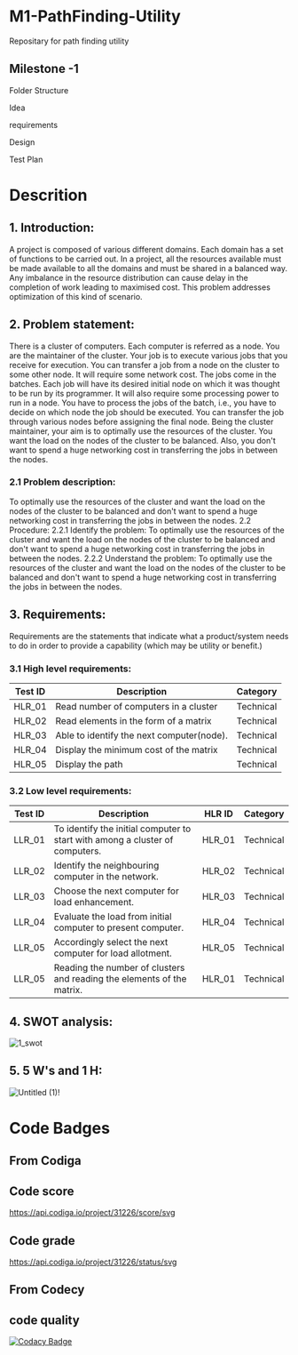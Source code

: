 # M1-PathFinding-Utility

Repositary for path finding utility

## Milestone -1

Folder Structure

Idea

requirements

Design

Test Plan

# Descrition

## 1.  Introduction:
A project is composed of various different domains. Each domain has a set of functions to be carried out. In a project, all the resources available must be made available to all the domains and must be shared in a balanced way. Any imbalance in the resource distribution can cause delay in the completion of work leading to maximised cost. This problem addresses optimization of this kind of scenario.
 
 
## 2.  Problem statement:
There is a cluster of computers. Each computer is referred as a  	node. You are the maintainer of the cluster. Your job is to execute various jobs that you receive for execution. You can transfer a job from a node on the cluster to some other node. It will require some network cost.
The jobs come in the batches. Each job will have its desired initial node on which it was thought to be run by its programmer. It will also require some processing power to run in a node. You have to process the jobs of the batch, i.e., you have to decide on which node the job should be executed. You can transfer the job through various nodes before assigning the final node.
Being the cluster maintainer, your aim is to optimally use the resources of the cluster. You want the load on the nodes of the cluster to be balanced. Also, you don't want to spend a huge networking cost in transferring the jobs in between the nodes.
 


### 2.1                Problem description:
To optimally use the resources of the cluster and want the load on the nodes of the cluster to be balanced and don't want to spend a huge networking cost in transferring the jobs in between the nodes.
          2.2          Procedure:
         2.2.1 Identify the problem:
To optimally use the resources of the cluster and want the load on the nodes of the cluster to be balanced and don't want to spend a huge networking cost in transferring the jobs in between the nodes.
         2.2.2 Understand the problem:
To optimally use the resources of the cluster and want the load on the nodes of the cluster to be balanced and don't want to spend a huge networking cost in transferring the jobs in between the nodes.
 
## 3.  Requirements:
Requirements are the statements that indicate what a product/system needs to do in order to provide a capability (which may be utility or benefit.) 
 



### 3.1          High level requirements:

| Test ID | Description | Category | 
|---------|-------------|----------|
|HLR_01 |Read number of computers in a cluster | Technical |
| HLR_02 |Read elements in the form of a matrix |Technical |
|HLR_03|Able to identify the next computer(node).| Technical |
|HLR_04|Display the minimum cost of the matrix | Technical |
|HLR_05|Display the path |Technical|
 
### 3.2          Low level requirements:

| Test ID | Description |HLR ID | Category | 
|---------|-------------|-------|----------|
|LLR_01|To identify the initial computer to start with among a cluster of computers.|HLR_01| Technical |
|LLR_02| Identify the neighbouring computer in the network.|HLR_02| Technical |
|LLR_03| Choose the next computer for load enhancement.|HLR_03| Technical |
|LLR_04| Evaluate the load from initial computer to present computer.|HLR_04| Technical |
|LLR_05| Accordingly select the next computer for load allotment.|HLR_05| Technical |
LLR_05|Reading the number of clusters and reading the elements of the matrix.|HLR_01| Technical |
 
## 4.  SWOT analysis:

![1_swot](https://user-images.githubusercontent.com/98843684/156121273-3e6cea85-5266-409b-903d-94c148a86b6c.png)




 
## 5.  5 W's and 1 H:


![Untitled (1)](https://user-images.githubusercontent.com/98843684/156121126-7f918fef-1137-4fa9-b861-5692ccdbbaf9.png)!

# Code Badges
## From Codiga
## Code score
https://api.codiga.io/project/31226/score/svg

## Code grade
https://api.codiga.io/project/31226/status/svg

## From Codecy

## code quality

[![Codacy Badge](https://app.codacy.com/project/badge/Grade/13f7e298c4834940b95949e267ddfaa1)](https://www.codacy.com/gh/vinayaksinghmokhashi/M1_PathFinding_Utility/dashboard?utm_source=github.com&amp;utm_medium=referral&amp;utm_content=vinayaksinghmokhashi/M1_PathFinding_Utility&amp;utm_campaign=Badge_Grade)

